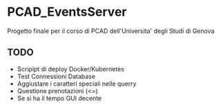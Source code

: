 # PCAD_EventsServer
Progetto finale per il corso di PCAD dell'Universita' degli Studi di Genova


## TODO
- Scripipt di deploy Docker/Kubernetes
- Test Connessioni Database
- Aggiustare i caratteri speciali nelle querry
- Questione prenotazioni (<=)
- Se si ha il tempo GUI decente
